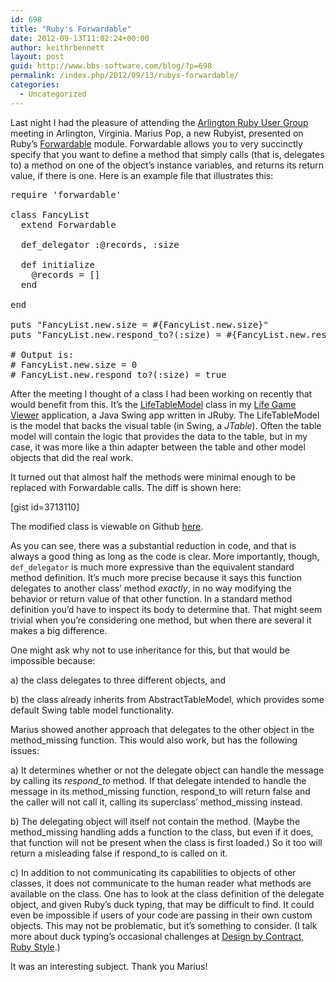 ```yaml
---
id: 698
title: "Ruby's Forwardable"
date: 2012-09-13T11:02:24+00:00
author: keithrbennett
layout: post
guid: http://www.bbs-software.com/blog/?p=698
permalink: /index.php/2012/09/13/rubys-forwardable/
categories:
  - Uncategorized
---
```

Last night I had the pleasure of attending the [Arlington Ruby User Group](http://www.meetup.com/Arlington-Ruby/) meeting in Arlington, Virginia. Marius Pop, a new Rubyist, presented on Ruby&#8217;s [Forwardable](http://www.ruby-doc.org/stdlib-1.9.3/libdoc/forwardable/rdoc/Forwardable.html) module. Forwardable allows you to very succinctly specify that you want to define a method that simply calls (that is, delegates to) a method on one of the object&#8217;s instance variables, and returns its return value, if there is one. Here is an example file that illustrates this:

<pre class="brush: ruby; title: ; notranslate" title="">require 'forwardable'

class FancyList
  extend Forwardable
  
  def_delegator :@records, :size
  
  def initialize
    @records = []
  end
  
end

puts "FancyList.new.size = #{FancyList.new.size}"
puts "FancyList.new.respond_to?(:size) = #{FancyList.new.respond_to?(:size)}"

# Output is:
# FancyList.new.size = 0
# FancyList.new.respond_to?(:size) = true
</pre>

After the meeting I thought of a class I had been working on recently that would benefit from this. It&#8217;s the [LifeTableModel](https://github.com/keithrbennett/life_game_viewer/blob/a56d329901999b20a2b23117d2fe2a8155a3799a/lib/life_game_viewer/view/life_table_model.rb "LifeTableModel class") class in my [Life Game Viewer](https://github.com/keithrbennett/life_game_viewer) application, a Java Swing app written in JRuby. The LifeTableModel is the model that backs the visual table (in Swing, a _JTable_). Often the table model will contain the logic that provides the data to the table, but in my case, it was more like a thin adapter between the table and other model objects that did the real work.

It turned out that almost half the methods were minimal enough to be replaced with Forwardable calls. The diff is shown here:

[gist id=3713110]

The modified class is viewable on Github [here](https://github.com/keithrbennett/life_game_viewer/blob/6a44806a15e708068258f30b45c60c36a2142d87/lib/life_game_viewer/view/life_table_model.rb).

As you can see, there was a substantial reduction in code, and that is always a good thing as long as the code is clear. More importantly, though, `def_delegator` is much more expressive than the equivalent standard method definition. It&#8217;s much more precise because it says this function delegates to another class&#8217; method _exactly_, in no way modifying the behavior or return value of that other function. In a standard method definition you&#8217;d have to inspect its body to determine that. That might seem trivial when you&#8217;re considering one method, but when there are several it makes a big difference.

One might ask why not to use inheritance for this, but that would be impossible because:

a) the class delegates to three different objects, and
  
b) the class already inherits from AbstractTableModel, which provides some default Swing table model functionality.

Marius showed another approach that delegates to the other object in the method_missing function. This would also work, but has the following issues:

a) It determines whether or not the delegate object can handle the message by calling its _respond_to_ method. If that delegate intended to handle the message in its method\_missing function, respond\_to will return false and the caller will not call it, calling its superclass&#8217; method_missing instead.

b) The delegating object will itself not contain the method. (Maybe the method\_missing handling adds a function to the class, but even if it does, that function will not be present when the class is first loaded.) So it too will return a misleading false if respond\_to is called on it.

c) In addition to not communicating its capabilities to objects of other classes, it does not communicate to the human reader what methods are available on the class. One has to look at the class definition of the delegate object, and given Ruby&#8217;s duck typing, that may be difficult to find. It could even be impossible if users of your code are passing in their own custom objects. This may not be problematic, but it&#8217;s something to consider. (I talk more about duck typing&#8217;s occasional challenges at [Design by Contract, Ruby Style](http://www.bbs-software.com/blog/2011/06/15/dependency-inversion-ruby-style/).)

It was an interesting subject. Thank you Marius!